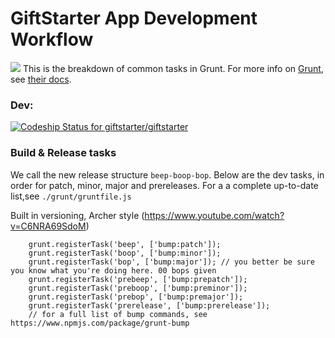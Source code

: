 # GiftStarter App Development Workflow
![](https://wordimpress.com/assets/icon-grunt.png)
This is the breakdown of common tasks in Grunt. For more info on [Grunt](http://gruntjs.com), see [their docs](http://gruntjs.com/getting-started).

### Dev:
[ ![Codeship Status for giftstarter/giftstarter](https://codeship.com/projects/ca27d580-3295-0133-88e5-7e5270587528/status?branch=dev)](https://codeship.com/projects/99954)

### Build & Release tasks
We call the new release structure `beep-boop-bop`. Below are the dev tasks, in order for patch, minor, major and prereleases. For a a complete up-to-date list,see `./grunt/gruntfile.js`

Built in versioning, Archer style (https://www.youtube.com/watch?v=C6NRA69SdoM)
```
	grunt.registerTask('beep', ['bump:patch']);
	grunt.registerTask('boop', ['bump:minor']);
	grunt.registerTask('bop', ['bump:major']); // you better be sure you know what you're doing here. 00 bops given
	grunt.registerTask('prebeep', ['bump:prepatch']);
	grunt.registerTask('preboop', ['bump:preminor']);
	grunt.registerTask('prebop', ['bump:premajor']);
	grunt.registerTask('prerelease', ['bump:prerelease']);
	// for a full list of bump commands, see https://www.npmjs.com/package/grunt-bump